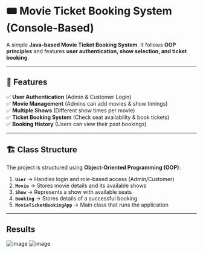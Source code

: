 # 🎟️ Movie Ticket Booking System (Console-Based)

A simple **Java-based Movie Ticket Booking System**.
It follows **OOP principles** and features **user authentication, show selection, and ticket booking**.

---

## 📌 Features
✅ **User Authentication** (Admin & Customer Login)  
✅ **Movie Management** (Admins can add movies & show timings)  
✅ **Multiple Shows** (Different show times per movie)  
✅ **Ticket Booking System** (Check seat availability & book tickets)  
✅ **Booking History** (Users can view their past bookings)  

---

## 🏗️ Class Structure
The project is structured using **Object-Oriented Programming (OOP)**:

1. **`User`** → Handles login and role-based access (Admin/Customer)  
2. **`Movie`** → Stores movie details and its available shows  
3. **`Show`** → Represents a show with available seats  
4. **`Booking`** → Stores details of a successful booking  
5. **`MovieTicketBookingApp`** → Main class that runs the application  

---

## Results
![image](https://github.com/user-attachments/assets/1caaa868-b1c4-4ea2-9855-1e846b205b70)
![image](https://github.com/user-attachments/assets/93c87d67-fd47-49ee-b892-d203a3d9220f)


